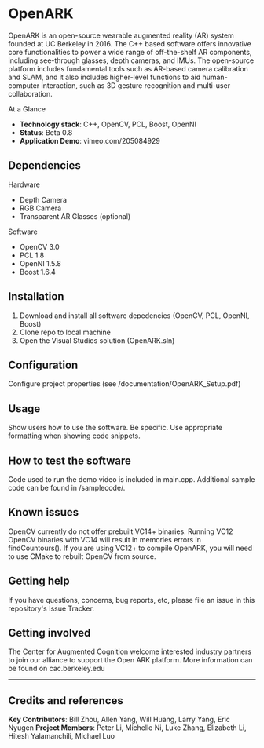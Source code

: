 # OpenARK

OpenARK is an open-source wearable augmented reality (AR) system founded at UC Berkeley in 2016. The C++ based software offers innovative core functionalities to power a wide range of off-the-shelf AR components, including see-through glasses, depth cameras, and IMUs. The open-source platform includes fundamental tools such as AR-based camera calibration and SLAM, and it also includes higher-level functions to aid human-computer interaction, such as 3D gesture recognition and multi-user collaboration. 

At a Glance

  - **Technology stack**: C++, OpenCV, PCL, Boost, OpenNI
  - **Status**:  Beta 0.8
  - **Application Demo**: vimeo.com/205084929


## Dependencies
Hardware
- Depth Camera
- RGB Camera
- Transparent AR Glasses (optional)

Software
- OpenCV 3.0
- PCL 1.8
- OpenNI 1.5.8
- Boost 1.6.4

## Installation

1. Download and install all software depedencies (OpenCV, PCL, OpenNI, Boost)
2. Clone repo to local machine
3. Open the Visual Studios solution (OpenARK.sln)

## Configuration

Configure project properties (see /documentation/OpenARK_Setup.pdf)

## Usage

Show users how to use the software.
Be specific.
Use appropriate formatting when showing code snippets.

## How to test the software

Code used to run the demo video is included in main.cpp. Additional sample code can be found in /samplecode/. 

## Known issues

OpenCV currently do not offer prebuilt VC14+ binaries. Running VC12 OpenCV binaries with VC14 will result in memories errors in findCountours(). If you are using VC12+ to compile OpenARK, you will need to use CMake to rebuilt OpenCV from source.

## Getting help

If you have questions, concerns, bug reports, etc, please file an issue in this repository's Issue Tracker.

## Getting involved

The Center for Augmented Cognition welcome interested industry partners to join our alliance to support the Open ARK platform. More information can be found on cac.berkeley.edu

----

## Credits and references

**Key Contributors**: Bill Zhou, Allen Yang, Will Huang, Larry Yang, Eric Nyugen
**Project Members**: Peter Li, Michelle Ni, Luke Zhang, Elizabeth Li, Hitesh Yalamanchili, Michael Luo
 

